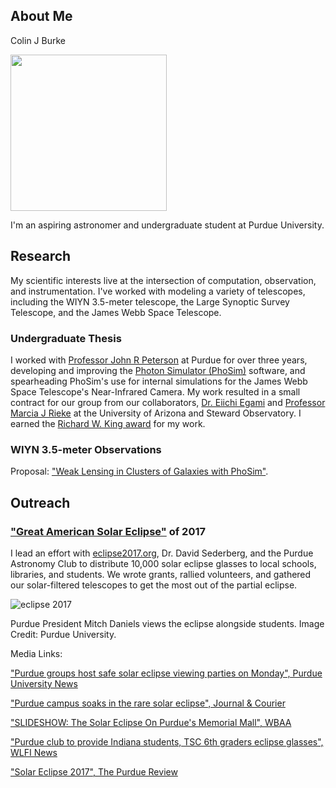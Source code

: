 ## About Me

Colin J Burke

<img src="https://user-images.githubusercontent.com/13906989/34473492-7a645a8e-ef41-11e7-94dd-cf60418ffd89.jpg" width="250">

I'm an aspiring astronomer and undergraduate student at Purdue University.

## Research

My scientific interests live at the intersection of computation, observation, and instrumentation. I've worked with modeling a variety of telescopes, including the WIYN 3.5-meter telescope, the Large Synoptic Survey Telescope, and the James Webb Space Telescope.

### Undergraduate Thesis

I worked with [Professor John R Peterson](https://lsst.rcac.purdue.edu/) at Purdue for over three years, developing and improving the [Photon Simulator (PhoSim)](https://bitbucket.org/phosim/phosim_release/wiki/Home) software, and spearheading PhoSim's use for internal simulations for the James Webb Space Telescope's Near-Infrared Camera. My work resulted in a small contract for our group from our collaborators, [Dr. Eiichi Egami](https://www.as.arizona.edu/people/faculty/eiichi-egami) and [Professor Marcia J Rieke](https://www.as.arizona.edu/people/faculty/marcia-j-rieke) at the University of Arizona and Steward Observatory. I earned the [Richard W. King award](http://www.physics.purdue.edu/about/prizes_awards/undergraduate_awards.html#King) for my work.

### WIYN 3.5-meter Observations

Proposal: ["Weak Lensing in Clusters of Galaxies with PhoSim"](https://www.noao.edu/noaoprop/abstract.mpl?2017B-0824). 


## Outreach

### ["Great American Solar Eclipse"](https://en.wikipedia.org/wiki/Solar_eclipse_of_August_21,_2017) of 2017

I lead an effort with [eclipse2017.org](www.eclipse2017.org), Dr. David Sederberg, and the Purdue Astronomy Club to distribute 10,000 solar eclipse glasses to local schools, libraries, and students. We wrote grants, rallied volunteers, and gathered our solar-filtered telescopes to get the most out of the partial eclipse.

![eclipse 2017](https://user-images.githubusercontent.com/13906989/34464566-ea67bfaa-ee52-11e7-97ae-ac62fe2a4e4b.png)

Purdue President Mitch Daniels views the eclipse alongside students. Image Credit: Purdue University.

Media Links:

["Purdue groups host safe solar eclipse viewing parties on Monday", Purdue University News](https://www.purdue.edu/newsroom/releases/2017/Q3/purdue-groups-host-safe-solar-eclipse-viewing-parties-on-monday.html)

["Purdue campus soaks in the rare solar eclipse", Journal & Courier](http://www.jconline.com/story/news/local/2017/08/21/purdue-campus-soaks-rare-solar-eclipse/579772001/)

["SLIDESHOW: The Solar Eclipse On Purdue's Memorial Mall", WBAA](http://wbaa.org/post/slideshow-solar-eclipse-purdues-memorial-mall#stream/0)

["Purdue club to provide Indiana students, TSC 6th graders eclipse glasses", WLFI News](http://wlfi.web.franklyinc.com/story/36167949/purdue-club-to-provide-indiana-students-6th-grade-tsc-students-eclipse-glasses)

["Solar Eclipse 2017", The Purdue Review](http://www.purduereview.com/campus/solar-eclipse-2017/)

